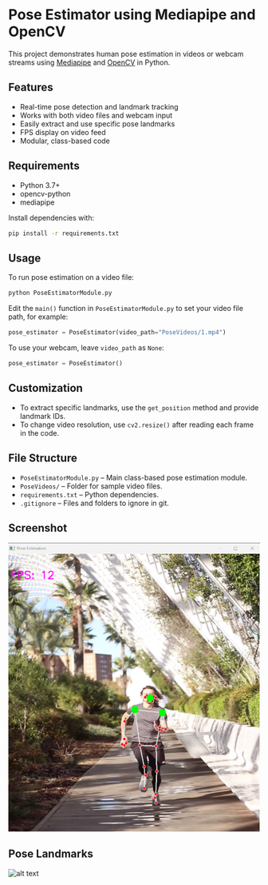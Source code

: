 # Pose Estimator using Mediapipe and OpenCV

This project demonstrates human pose estimation in videos or webcam streams using [Mediapipe](https://mediapipe.dev/) and [OpenCV](https://opencv.org/) in Python.

## Features

- Real-time pose detection and landmark tracking
- Works with both video files and webcam input
- Easily extract and use specific pose landmarks
- FPS display on video feed
- Modular, class-based code

## Requirements

- Python 3.7+
- opencv-python
- mediapipe

Install dependencies with:

```sh
pip install -r requirements.txt
```

## Usage
To run pose estimation on a video file:

```python
python PoseEstimatorModule.py
```
Edit the `main()` function in `PoseEstimatorModule.py` to set your video file path, for example:

```python
pose_estimator = PoseEstimator(video_path="PoseVideos/1.mp4")
```

To use your webcam, leave `video_path` as  `None`:

```python
pose_estimator = PoseEstimator()
```

## Customization

- To extract specific landmarks, use the `get_position` method and provide landmark IDs.
- To change video resolution, use `cv2.resize()` after reading each frame in the code.

## File Structure

- `PoseEstimatorModule.py` – Main class-based pose estimation module.
- `PoseVideos/` – Folder for sample video files.
- `requirements.txt` – Python dependencies.
- `.gitignore` – Files and folders to ignore in git.

## Screenshot
![alt text](https://github.com/PrabeshPathak2002/Pose-Estimator-using-Mediapipe/blob/main/Screenshot.png "Screenshot")

## Pose Landmarks
![alt text]([https://github.com/PrabeshPathak2002/Pose-Estimator-using-Mediapipe/blob/main/Screenshot.png](https://www.researchgate.net/publication/372215767/figure/fig1/AS:11431281173353112@1688826988871/Mediapipe-Pose-landmarks.png) "Landmarks")
